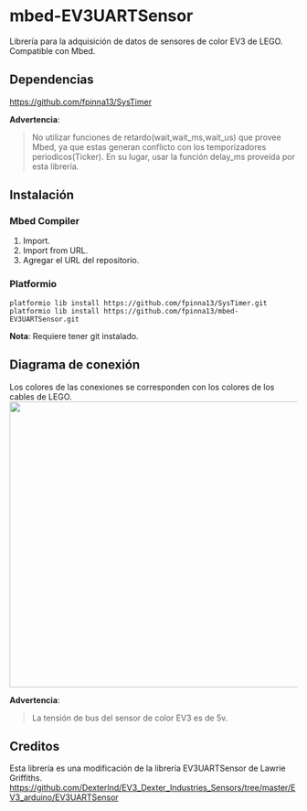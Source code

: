 # mbed-EV3UARTSensor
Librería para la adquisición de datos de sensores de color EV3 de LEGO. Compatible con Mbed.

## Dependencias
<https://github.com/fpinna13/SysTimer>

**Advertencia**:
> No utilizar funciones de retardo(wait,wait_ms,wait_us) que provee Mbed, ya que estas generan conflicto con los temporizadores periodicos(Ticker). 
En su lugar, usar la función delay_ms proveída por esta librería.

## Instalación
### Mbed Compiler
1. Import.
2. Import from URL.
3. Agregar el URL del repositorio.

### Platformio
```
platformio lib install https://github.com/fpinna13/SysTimer.git
platformio lib install https://github.com/fpinna13/mbed-EV3UARTSensor.git
```
**Nota**:
Requiere tener git instalado.

## Diagrama de conexión
Los colores de las conexiones se corresponden con los colores de los cables de LEGO.
<img src="https://user-images.githubusercontent.com/19673895/36406509-303de414-15d6-11e8-8e5e-6ff5637c6e45.png" width="700" height="500" />

**Advertencia**:
> La tensión de bus del sensor de color EV3 es de 5v.

## Creditos
Esta librería es una modificación de la librería EV3UARTSensor de Lawrie Griffiths. 
<https://github.com/DexterInd/EV3_Dexter_Industries_Sensors/tree/master/EV3_arduino/EV3UARTSensor>
